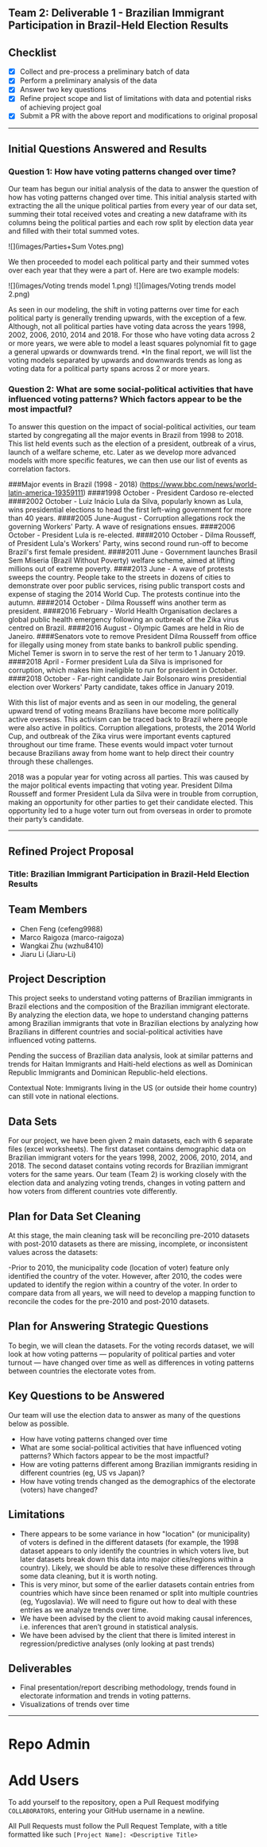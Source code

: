 ## Team 2: Deliverable 1 - Brazilian Immigrant Participation in Brazil-Held Election Results

## Checklist
- [x] Collect and pre-process a preliminary batch of data
- [x] Perform a preliminary analysis of the data
- [x] Answer two key questions
- [x] Refine project scope and list of limitations with data and potential risks of achieving project goal
- [x] Submit a PR with the above report and modifications to original proposal

---
## Initial Questions Answered and Results

### Question 1: How have voting patterns changed over time?

Our team has begun our initial analysis of the data to answer the question of how has voting patterns changed over time. This initial analysis started with extracting the all the unique political parties from every 
year of our data set, summing their total received votes and creating a new dataframe with its columns being the political parties and each row split by election data year and filled with their total summed votes.

![](images/Parties+Sum Votes.png)

We then proceeded to model each political party and their summed votes over each year that they were a part of. Here are two example models:

![](images/Voting trends model 1.png)   ![](images/Voting trends model 2.png) 

As seen in our modeling, the shift in voting patterns over time for each political party is generally trending upwards, with the exception of a few.  Although, not all political parties have voting data across the 
years 1998, 2002, 2006, 2010, 2014 and 2018. For those who have voting data across 2 or more years, we were able to model a least squares polynomial fit to gage a general upwards or downwards trend. *In the final 
report, we will list the voting models separated by upwards and downwards trends as long as voting data for a political party spans across 2 or more years.

### Question 2: What are some social-political activities that have influenced voting patterns? Which factors appear to be the most impactful? 

To answer this question on the impact of social-political activities, our team started by congregating all the major events in Brazil from 1998 to 2018. This list held events such as the election of a president, 
outbreak of a virus, launch of a welfare scheme, etc. Later as we develop more advanced models with more specific features, we can then use our list of events as correlation factors. 

###Major events in Brazil (1998 - 2018) (https://www.bbc.com/news/world-latin-america-19359111)
####1998 October - President Cardoso re-elected
####2002 October - Luiz Inácio Lula da Silva, popularly known as Lula, wins presidential elections to head the first left-wing government for more than 40 years.
####2005 June-August - Corruption allegations rock the governing Workers' Party. A wave of resignations ensues.
####2006 October - President Lula is re-elected.
####2010 October - Dilma Rousseff, of President Lula's Workers' Party, wins second round run-off to become Brazil's first female president.
####2011 June - Government launches Brasil Sem Miseria (Brazil Without Poverty) welfare scheme, aimed at lifting millions out of extreme poverty.
####2013 June - A wave of protests sweeps the country. People take to the streets in dozens of cities to demonstrate over poor public services, rising public transport costs and expense of staging the 2014 World Cup. The protests continue into the autumn.
####2014 October - Dilma Rousseff wins another term as president.
####2016 February - World Health Organisation declares a global public health emergency following an outbreak of the Zika virus centred on Brazil.
####2016 August - Olympic Games are held in Rio de Janeiro.
####Senators vote to remove President Dilma Rousseff from office for illegally using money from state banks to bankroll public spending. Michel Temer is sworn in to serve the rest of her term to 1 January 2019.
####2018 April - Former president Lula da Silva is imprisoned for corruption, which makes him ineligible to run for president in October.
####2018 October - Far-right candidate Jair Bolsonaro wins presidential election over Workers' Party candidate, takes office in January 2019.

With this list of major events and as seen in our modeling, the general upward trend of voting means Brazilians have become more politically active overseas. This activism can be traced back to Brazil where people were also active in politics. 
Corruption allegations, protests, the 2014 World Cup, and outbreak of the Zika virus were important events captured throughout our time frame. These events would impact voter turnout because Brazilians away from 
home want to help direct their country through these challenges.

2018 was a popular year for voting across all parties. This was caused by the major political events impacting that voting year. President Dilma Rousseff and former President Lula da Silva were in trouble from 
corruption, making an opportunity for other parties to get their candidate elected. This opportunity led to a huge voter turn out from overseas in order to promote their party’s candidate.


---

## Refined Project Proposal

### Title: Brazilian Immigrant Participation in Brazil-Held Election Results

## Team Members
- Chen Feng (cefeng9988)
- Marco Raigoza (marco-raigoza)
- Wangkai Zhu (wzhu8410)
- Jiaru Li (Jiaru-Li)

## Project Description
This project seeks to understand voting patterns of Brazilian immigrants in Brazil elections and the composition of the Brazilian immigrant electorate. By analyzing the election data, we hope to understand changing patterns among Brazilian immigrants that vote in Brazilian elections by analyzing how Brazilians in different countries and social-political activities have influenced voting patterns.

Pending the success of Brazilian data analysis, look at similar patterns and trends for Haitan Immigrants and Haiti-held elections as well as Dominican Republic Immigrants and Dominican Republic-held elections.

Contextual Note: Immigrants living in the US (or outside their home country) can still vote in national elections.

## Data Sets
For our project, we have been given 2 main datasets, each with 6 separate files (excel worksheets). The first dataset contains demographic data on Brazilian immigrant voters for the years 1998, 2002, 2006, 2010, 2014, and 2018. The second dataset contains voting records for Brazilian immigrant voters for the same years.
Our team (Team 2) is working closely with the election data and analyzing voting trends, changes in voting pattern and how voters from different countries vote differently.

## Plan for Data Set Cleaning
At this stage, the main cleaning task will be reconciling pre-2010 datasets with post-2010 datasets as there are missing, incomplete, or inconsistent values across the datasets:

-Prior to 2010, the municipality code (location of voter) feature only identified the country of the voter. However, after 2010, the codes were updated to identify the region within a country of the voter. In order to compare data from all years, we will need to develop a mapping function to reconcile the codes for the pre-2010 and post-2010 datasets.

## Plan for Answering Strategic Questions
To begin, we will clean the datasets. For the voting records dataset, we will look at how voting patterns — popularity of political parties and voter turnout — have changed over time as well as differences in voting patterns between countries the electorate votes from. 

## Key Questions to be Answered
Our team will use the election data to answer as many of the questions below as possible.
- How have voting patterns changed over time
- What are some social-political activities that have influenced voting patterns? Which factors appear to be the most impactful?
- How are voting patterns different among Brazilian immigrants residing in different countries (eg, US vs Japan)?
- How have voting trends changed as the demographics of the electorate (voters) have changed?

## Limitations
- There appears to be some variance in how "location" (or municipality) of voters is defined in the different datasets (for example, the 1998 dataset appears to only identify the countries in which voters live, but later datasets break down this data into major cities/regions within a country). Likely, we should be able to resolve these differences through some data cleaning, but it is worth noting.
- This is very minor, but some of the earlier datasets contain entries from countries which have since been renamed or split into multiple countries (eg, Yugoslavia). We will need to figure out how to deal with these entries as we analyze trends over time.
- We have been advised by the client to avoid making causal inferences, i.e. inferences that aren’t ground in statistical analysis.
- We have been advised by the client that there is limited interest in regression/predictive analyses (only looking at past trends)

## Deliverables
- Final presentation/report describing methodology, trends found in electorate information and trends in voting patterns.
- Visualizations of trends over time


---

# Repo Admin

# Add Users
To add yourself to the repository, open a Pull Request modifying `COLLABORATORS`, entering your GitHub username in a newline.

All Pull Requests must follow the Pull Request Template, with a title formatted like such `[Project Name]: <Descriptive Title>`